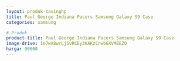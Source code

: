 ```yaml
---
layout: produk-casinghp
title: Paul George Indiana Pacers Samsung Galaxy S9 Case
categories: samsung

# Produk
product-title: Paul George Indiana Pacers Samsung Galaxy S9 Case
image-drive: 1e7wX8wrLjSvRCEy3KAKzCnwbGXVMEEZO
harga: 90000
---
```


